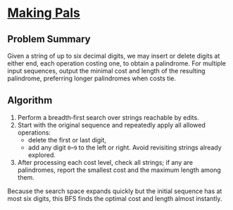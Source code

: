 # [Making Pals](https://www.spoj.com/problems/MKPALS/)

## Problem Summary
Given a string of up to six decimal digits, we may insert or delete digits at either end, each operation costing one, to obtain a palindrome. For multiple input sequences, output the minimal cost and length of the resulting palindrome, preferring longer palindromes when costs tie.

## Algorithm
1. Perform a breadth‑first search over strings reachable by edits.
2. Start with the original sequence and repeatedly apply all allowed operations:
   - delete the first or last digit,
   - add any digit `0`–`9` to the left or right.
   Avoid revisiting strings already explored.
3. After processing each cost level, check all strings; if any are palindromes, report the smallest cost and the maximum length among them.

Because the search space expands quickly but the initial sequence has at most six digits, this BFS finds the optimal cost and length almost instantly.
